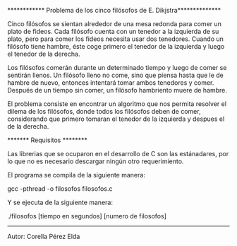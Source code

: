 
 ************ Problema de los cinco filósofos de E. Dikjstra**************


Cinco filósofos se sientan alrededor de una mesa redonda para comer un plato de fideos. Cada filósofo cuenta con un tenedor a la izquierda de su plato, pero para comer los fideos necesita usar dos tenedores. Cuando un filósofo tiene hambre, éste coge primero el tenedor de la izquierda y luego el tenedor de la derecha.

Los filósofos comerán durante un determinado tiempo y luego de comer se sentirán llenos. Un filósofo lleno no come, sino que piensa hasta que le de hambre de nuevo, entonces intentará tomar ambos tenedores y comer. Después de un tiempo sin comer, un filósofo hambriento muere de hambre.

El problema consiste en encontrar un algoritmo que nos permita resolver el dilema de los filósofos, donde todos los filósofos deben de comer, considerando que primero tomaran el tenedor de la izquierda y despues el de la derecha.


******* Requisitos ********

Las librerias que se ocuparon en el desarrollo de C son las estánadares, por lo que no es necesario descargar ningún otro requerimiento.

El programa se compila de la siguiente manera:

gcc -pthread -o filosofos filosofos.c

Y se ejecuta de la siguiente manera:

./filosofos [tiempo en segundos] [numero de filosofos]

****************************

Autor: Corella Pérez Elda
